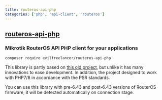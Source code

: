 ```yaml
---
title: routeros-api-php
categories: ['php', 'api-client', 'routeros']
---
```

## [routeros-api-php](https://github.com/EvilFreelancer/routeros-api-php)

### Mikrotik RouterOS API PHP client for your applications


```shell
composer require evilfreelancer/routeros-api-php
```

This library is partly based on [this old project](https://github.com/BenMenking/routeros-api), but unlike it has many
innovations to ease development. In addition, the project designed
to work with PHP7/8 in accordance with the PSR standards.

You can use this library with pre-6.43 and post-6.43 versions of
RouterOS firmware, it will be detected automatically on connection stage.
